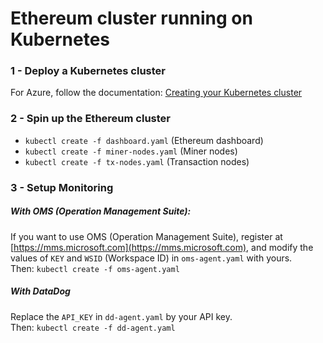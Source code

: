 # Ethereum cluster running on Kubernetes

### 1 - Deploy a Kubernetes cluster
For Azure, follow the documentation: [Creating your Kubernetes cluster](https://docs.microsoft.com/en-us/azure/container-service/container-service-kubernetes-walkthrough)

### 2 - Spin up the Ethereum cluster
* `kubectl create -f dashboard.yaml` (Ethereum dashboard)
* `kubectl create -f miner-nodes.yaml` (Miner nodes)
* `kubectl create -f tx-nodes.yaml` (Transaction nodes)

### 3 - Setup Monitoring

##### With OMS (Operation Management Suite):

If you want to use OMS (Operation Management Suite), register at [https://mms.microsoft.com](https://mms.microsoft.com), and modify the values of `KEY` and `WSID` (Workspace ID) in `oms-agent.yaml` with yours.  
Then: `kubectl create -f oms-agent.yaml`

##### With DataDog

Replace the `API_KEY` in `dd-agent.yaml` by your API key.  
Then: `kubectl create -f dd-agent.yaml` 

